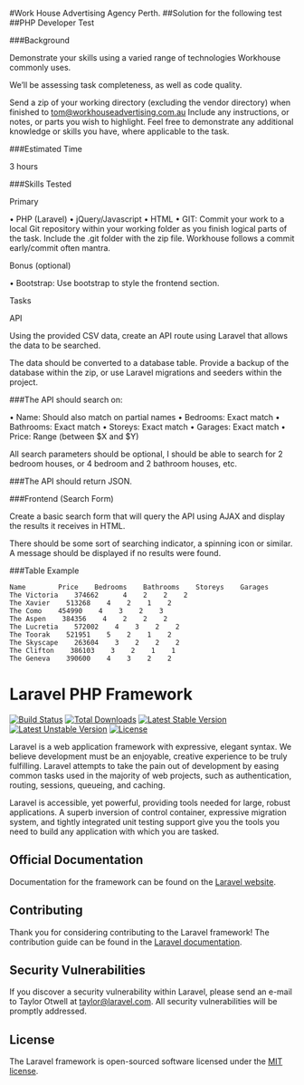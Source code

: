 #Work House Advertising Agency Perth.
 ##Solution for the following test
##PHP Developer Test

###Background

Demonstrate your skills using a varied range of technologies Workhouse commonly uses.

We’ll be assessing task completeness, as well as code quality.

Send a zip of your working directory (excluding the vendor directory) when finished to tom@workhouseadvertising.com.au Include any instructions, or notes, or parts you wish to highlight. Feel free to demonstrate any additional knowledge or skills you have, where applicable to the task.

###Estimated Time

3 hours

###Skills Tested

Primary

•    PHP (Laravel)
•    jQuery/Javascript
•    HTML
•    GIT: Commit your work to a local Git repository within your working folder as you finish logical parts of the task. Include the .git folder with the zip file. Workhouse follows a commit early/commit often mantra. 

Bonus (optional)

•    Bootstrap: Use bootstrap to style the frontend section.

Tasks

API

Using the provided CSV data, create an API route using Laravel that allows the data to be searched.

The data should be converted to a database table. Provide a backup of the database within the zip, or use Laravel migrations and seeders within the project.

###The API should search on:

•    Name: Should also match on partial names
•    Bedrooms: Exact match
•    Bathrooms: Exact match
•    Storeys: Exact match
•    Garages: Exact match
•    Price: Range (between $X and $Y)

All search parameters should be optional, I should be able to search for 2 bedroom houses, or 4 bedroom and 2 bathroom houses, etc.

###The API should return JSON.

###Frontend (Search Form)

Create a basic search form that will query the API using AJAX and display the results it receives in HTML.

There should be some sort of searching indicator, a spinning icon or similar.
A message should be displayed if no results were found.

###Table Example
```
Name    	Price    Bedrooms    Bathrooms    Storeys    Garages
The Victoria    374662    	4    2    2    2
The Xavier    513268    4    2    1    2
The Como    454990    4    3    2    3
The Aspen    384356    4    2    2    2
The Lucretia    572002    4    3    2    2
The Toorak    521951    5    2    1    2
The Skyscape    263604    3    2    2    2
The Clifton    386103    3    2    1    1
The Geneva    390600    4    3    2    2

```
# Laravel PHP Framework

[![Build Status](https://travis-ci.org/laravel/framework.svg)](https://travis-ci.org/laravel/framework)
[![Total Downloads](https://poser.pugx.org/laravel/framework/d/total.svg)](https://packagist.org/packages/laravel/framework)
[![Latest Stable Version](https://poser.pugx.org/laravel/framework/v/stable.svg)](https://packagist.org/packages/laravel/framework)
[![Latest Unstable Version](https://poser.pugx.org/laravel/framework/v/unstable.svg)](https://packagist.org/packages/laravel/framework)
[![License](https://poser.pugx.org/laravel/framework/license.svg)](https://packagist.org/packages/laravel/framework)

Laravel is a web application framework with expressive, elegant syntax. We believe development must be an enjoyable, creative experience to be truly fulfilling. Laravel attempts to take the pain out of development by easing common tasks used in the majority of web projects, such as authentication, routing, sessions, queueing, and caching.

Laravel is accessible, yet powerful, providing tools needed for large, robust applications. A superb inversion of control container, expressive migration system, and tightly integrated unit testing support give you the tools you need to build any application with which you are tasked.

## Official Documentation

Documentation for the framework can be found on the [Laravel website](http://laravel.com/docs).

## Contributing

Thank you for considering contributing to the Laravel framework! The contribution guide can be found in the [Laravel documentation](http://laravel.com/docs/contributions).

## Security Vulnerabilities

If you discover a security vulnerability within Laravel, please send an e-mail to Taylor Otwell at taylor@laravel.com. All security vulnerabilities will be promptly addressed.

## License

The Laravel framework is open-sourced software licensed under the [MIT license](http://opensource.org/licenses/MIT).
